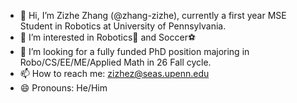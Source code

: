 - 👋 Hi, I’m Zizhe Zhang (@zhang-zizhe), currently a first year MSE Student in Robotics at University of Pennsylvania.
- 👀 I’m interested in Robotics🤖 and Soccer⚽️
- 💞️ I’m looking for a fully funded PhD position majoring in Robo/CS/EE/ME/Applied Math in 26 Fall cycle.
- 📫 How to reach me: zizhez@seas.upenn.edu
- 😄 Pronouns: He/Him

<!---
- 🌱 I’m currently learning ...
- ⚡ Fun fact: ...
- 💞️ I’m looking to collaborate on ...
--->
<!---
zhang-zizhe/zhang-zizhe is a ✨ special ✨ repository because its `README.md` (this file) appears on your GitHub profile.
You can click the Preview link to take a look at your changes.
--->
